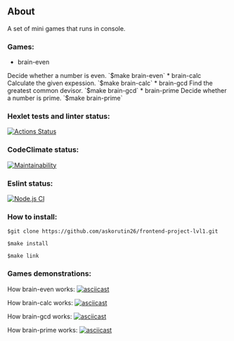 
## About 
A set of mini games that runs in console.
### Games:
* brain-even 
<a/>
Decide whether a number is even.
`$make brain-even`
* brain-calc 
<a/>
Calculate the given expession.
`$make brain-calc`
* brain-gcd 
<a/>
Find the greatest common devisor.
`$make brain-gcd`
* brain-prime 
<a/>
Decide whether a number is prime.
`$make brain-prime`


### Hexlet tests and linter status:
[![Actions Status](https://github.com/askorutin26/frontend-project-lvl1/workflows/hexlet-check/badge.svg)](https://github.com/askorutin26/frontend-project-lvl1/actions)
### CodeClimate status:
[![Maintainability](https://api.codeclimate.com/v1/badges/341dd28fb6f5ec5ad776/maintainability)](https://codeclimate.com/github/askorutin26/frontend-project-lvl1/maintainability)
### Eslint status:
[![Node.js CI](https://github.com/askorutin26/frontend-project-lvl1/actions/workflows/node.js.yml/badge.svg?branch=main)](https://github.com/askorutin26/frontend-project-lvl1/actions/workflows/node.js.yml)


### How to install:

`$git clone https://github.com/askorutin26/frontend-project-lvl1.git`

`$make install`

`$make link`


### Games demonstrations:

How brain-even works:
[![asciicast](https://asciinema.org/a/412987.svg)](https://asciinema.org/a/412987)

How brain-calc works:
[![asciicast](https://asciinema.org/a/414233.svg)](https://asciinema.org/a/414233)

How brain-gcd works:
[![asciicast](https://asciinema.org/a/414543.svg)](https://asciinema.org/a/414543)

How brain-prime works:
[![asciicast](https://asciinema.org/a/415006.svg)](https://asciinema.org/a/415006)
